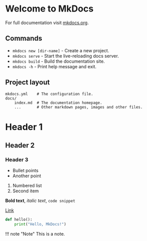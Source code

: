 # Welcome to MkDocs

For full documentation visit [mkdocs.org](https://www.mkdocs.org).

## Commands

* `mkdocs new [dir-name]` - Create a new project.
* `mkdocs serve` - Start the live-reloading docs server.
* `mkdocs build` - Build the documentation site.
* `mkdocs -h` - Print help message and exit.

## Project layout

    mkdocs.yml    # The configuration file.
    docs/
        index.md  # The documentation homepage.
        ...       # Other markdown pages, images and other files.

# Header 1
## Header 2
### Header 3

- Bullet points
- Another point

1. Numbered list
2. Second item

**Bold text**, *italic text*, `code snippet`

[Link](https://example.com)

``` python
def hello():
    print("Hello, MkDocs!")
```


!!! note "Note"
    This is a note.
